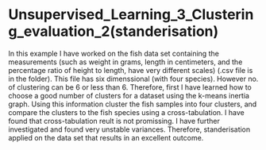 # Unsupervised_Learning_3_Clustering_evaluation_2(standerisation)

In this example I have worked on the fish data set containing the measurements (such as weight in grams, length in centimeters, and the
percentage ratio of height to length, have very different scales) (.csv file is in the folder). 
This file has six dimenssional (with four species). However no. of clustering can be 6 or less than 6. Therefore, 
first I have learned how to choose a good number of clusters for a dataset using the k-means inertia graph. 
Using this information cluster the fish samples into four clusters, and compare the clusters to the fish species using a cross-tabulation.
I have found that cross-tabulation reult is not promissing. I have further investigated and found very unstable variances. Therefore,
standerisation applied on the data set that results in an excellent outcome.
